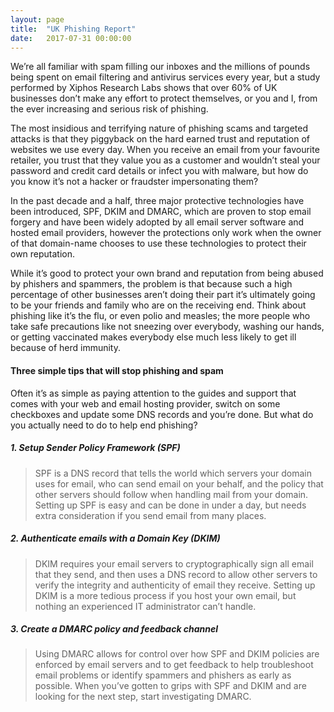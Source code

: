 ```yaml
---
layout: page
title:  "UK Phishing Report"
date:   2017-07-31 00:00:00
---
```


We’re all familiar with spam filling our inboxes and the millions of pounds being spent on email filtering and antivirus services every year, but a study performed by Xiphos Research Labs shows that over 60% of UK businesses don’t make any effort to protect themselves, or you and I, from the ever increasing and serious risk of phishing.

The most insidious and terrifying nature of phishing scams and targeted attacks is that they piggyback on the hard earned trust and reputation of websites we use every day. When you receive an email from your favourite retailer, you trust that they value you as a customer and wouldn’t steal your password and credit card details or infect you with malware, but how do you know it’s not a hacker or fraudster impersonating them?

In the past decade and a half, three major protective technologies have been introduced, SPF, DKIM and DMARC, which are proven to stop email forgery and have been widely adopted by all email server software and hosted email providers, however the protections only work when the owner of that domain-name chooses to use these technologies to protect their own reputation.

While it’s good to protect your own brand and reputation from being abused by phishers and spammers, the problem is that because such a high percentage of other businesses aren’t doing their part it’s ultimately going to be your friends and family who are on the receiving end. Think about phishing like it’s the flu, or even polio and measles; the more people who take safe precautions like not sneezing over everybody, washing our hands, or getting vaccinated makes everybody else much less likely to get ill because of herd immunity.


#### Three simple tips that will stop phishing and spam

Often it’s as simple as paying attention to the guides and support that comes with your web and email hosting provider, switch on some checkboxes and update some DNS records and you’re done. But what do you actually need to do to help end phishing?

##### 1. Setup Sender Policy Framework (SPF)

> SPF is a DNS record that tells the world which servers your domain uses for email, who can send email on your behalf, and the policy that other servers should follow when handling mail from your domain. Setting up SPF is easy and can be done in under a day, but needs extra consideration if you send email from many places.

##### 2. Authenticate emails with a Domain Key (DKIM)

> DKIM requires your email servers to cryptographically sign all email that they send, and then uses a DNS record to allow other servers to verify the integrity and authenticity of email they receive. Setting up DKIM is a more tedious process if you host your own email, but nothing an experienced IT administrator can’t handle.

##### 3. Create a DMARC policy and feedback channel

> Using DMARC allows for control over how SPF and DKIM policies are enforced by email servers and to get feedback to help troubleshoot email problems or identify spammers and phishers as early as possible. When you’ve gotten to grips with SPF and DKIM and are looking for the next step, start investigating DMARC.
